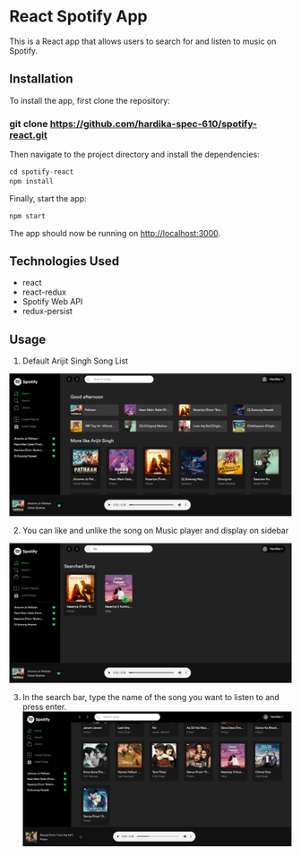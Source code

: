 # React Spotify App

This is a React app that allows users to search for and listen to music on Spotify.

## Installation

To install the app, first clone the repository:

### git clone https://github.com/hardika-spec-610/spotify-react.git

Then navigate to the project directory and install the dependencies:

```javascript
cd spotify-react
npm install
```

Finally, start the app:

```javascript
npm start
```

The app should now be running on [http://localhost:3000](http://localhost:3000).

## Technologies Used

- react
- react-redux
- Spotify Web API
- redux-persist

## Usage

1. Default Arijit Singh Song List

![image](/public/img/spotify1.png)

2. You can like and unlike the song on Music player and display on sidebar

![image](/public/img/spotify2.png)

3. In the search bar, type the name of the song you want to listen to and press enter.
   ![image](/public/img/spotify3.png)
